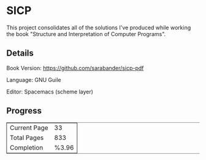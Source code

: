 # SICP<a id="orgheadline3"></a>

This project consolidates all of the solutions I've produced while working the book "Structure and Interpretation of Computer Programs".

## Details<a id="orgheadline1"></a>

Book Version: <https://github.com/sarabander/sicp-pdf>

Language: GNU Guile

Editor: Spacemacs (scheme layer)

## Progress<a id="orgheadline2"></a>

<table border="2" cellspacing="0" cellpadding="6" rules="groups" frame="hsides">


<colgroup>
<col  class="org-left" />

<col  class="org-right" />
</colgroup>
<tbody>
<tr>
<td class="org-left">Current Page</td>
<td class="org-right">33</td>
</tr>


<tr>
<td class="org-left">Total Pages</td>
<td class="org-right">833</td>
</tr>


<tr>
<td class="org-left">Completion</td>
<td class="org-right">%3.96</td>
</tr>
</tbody>
</table>
